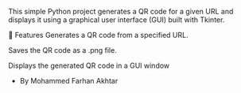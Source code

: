 This simple Python project generates a QR code for a given URL and displays it using a graphical user interface (GUI) built with Tkinter.

🔧 Features
Generates a QR code from a specified URL.

Saves the QR code as a .png file.

Displays the generated QR code in a GUI window

- By Mohammed Farhan Akhtar
